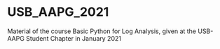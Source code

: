 # USB_AAPG_2021
Material of the course Basic Python for Log Analysis, given at the USB-AAPG Student Chapter in January 2021
